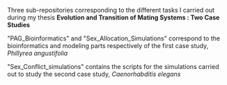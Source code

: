 Three sub-repositories corresponding to the different tasks I carried out during my thesis **Evolution and Transition of Mating Systems : Two Case Studies**

"PAG_Bioinformatics" and "Sex_Allocation_Simulations" correspond to the bioinformatics and modeling parts respectively of the first case study, _Phillyrea angustifolia_

"Sex_Conflict_simulations" contains the scripts for the simulations carried out to study the second case study, _Caenorhabditis elegans_

